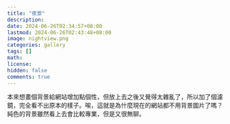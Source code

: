 ```yaml
---
title: "夜景"
description: 
date: 2024-06-26T02:34:57+08:00
lastmod: 2024-06-26T02:43:48+08:00
image: nightview.png
categories: gallery
tags: []
math: 
license: 
hidden: false
comments: true
---
```


本來想畫個背景給網站增加點個性，但放上去之後又覺得太雜亂了，所以加了個濾鏡，完全看不出原本的樣子。唉，這就是為什麼現在的網站都不用背景圖片了嗎？純色的背景雖然看上去會比較專業，但是又很無聊。


